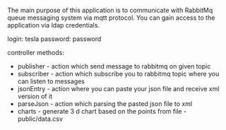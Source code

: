 The main purpose of this application is to communicate with RabbitMq queue messaging system via mqtt protocol.
You can gain access to the application via ldap credentials.

login: tesla
password: password

controller methods:
- publisher - action which send message to rabbitmq on given topic
- subscriber - action which subscribe you to rabbitmq topic where you can listen to messages
- jsonEntry - action where you can paste your json file and receive xml version of it
- parseJson - action which parsing the pasted json file to xml
- charts - generate 3 d chart based on the points from file - public/data.csv